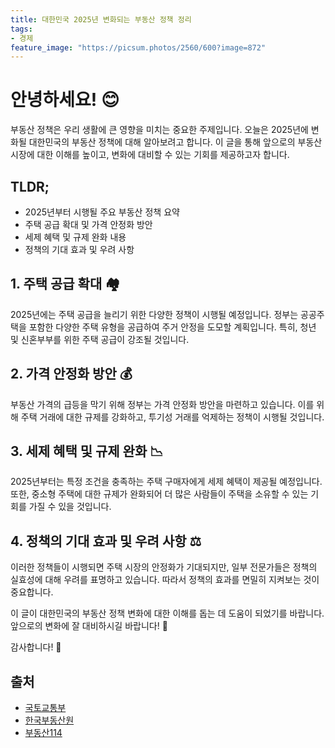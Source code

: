 ```yaml
---
title: 대한민국 2025년 변화되는 부동산 정책 정리
tags: 
- 경제
feature_image: "https://picsum.photos/2560/600?image=872"
---
```


# 안녕하세요! 😊

부동산 정책은 우리 생활에 큰 영향을 미치는 중요한 주제입니다. 오늘은 2025년에 변화될 대한민국의 부동산 정책에 대해 알아보려고 합니다. 이 글을 통해 앞으로의 부동산 시장에 대한 이해를 높이고, 변화에 대비할 수 있는 기회를 제공하고자 합니다.

## TLDR;
- 2025년부터 시행될 주요 부동산 정책 요약
- 주택 공급 확대 및 가격 안정화 방안
- 세제 혜택 및 규제 완화 내용
- 정책의 기대 효과 및 우려 사항

## 1. 주택 공급 확대 🏘️
2025년에는 주택 공급을 늘리기 위한 다양한 정책이 시행될 예정입니다. 정부는 공공주택을 포함한 다양한 주택 유형을 공급하여 주거 안정을 도모할 계획입니다. 특히, 청년 및 신혼부부를 위한 주택 공급이 강조될 것입니다.

## 2. 가격 안정화 방안 💰
부동산 가격의 급등을 막기 위해 정부는 가격 안정화 방안을 마련하고 있습니다. 이를 위해 주택 거래에 대한 규제를 강화하고, 투기성 거래를 억제하는 정책이 시행될 것입니다. 

## 3. 세제 혜택 및 규제 완화 📉
2025년부터는 특정 조건을 충족하는 주택 구매자에게 세제 혜택이 제공될 예정입니다. 또한, 중소형 주택에 대한 규제가 완화되어 더 많은 사람들이 주택을 소유할 수 있는 기회를 가질 수 있을 것입니다.

## 4. 정책의 기대 효과 및 우려 사항 ⚖️
이러한 정책들이 시행되면 주택 시장의 안정화가 기대되지만, 일부 전문가들은 정책의 실효성에 대해 우려를 표명하고 있습니다. 따라서 정책의 효과를 면밀히 지켜보는 것이 중요합니다.

이 글이 대한민국의 부동산 정책 변화에 대한 이해를 돕는 데 도움이 되었기를 바랍니다. 앞으로의 변화에 잘 대비하시길 바랍니다! 🙌

감사합니다! 💖

## 출처
- [국토교통부](https://www.molit.go.kr)
- [한국부동산원](https://www.kab.co.kr)
- [부동산114](https://www.r114.co.kr)
